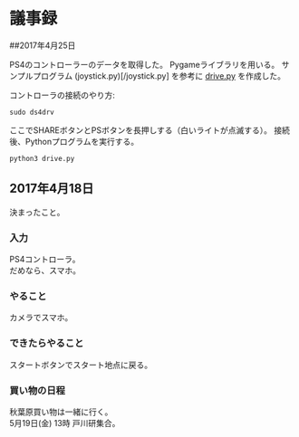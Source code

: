 # 議事録


##2017年4月25日

PS4のコントローラーのデータを取得した。
Pygameライブラリを用いる。
サンプルプログラム (joystick.py)[/joystick.py] を参考に
[drive.py](/drive.py) を作成した。

コントローラの接続のやり方:
```
sudo ds4drv
```
ここでSHAREボタンとPSボタンを長押しする（白いライトが点滅する）。
接続後、Pythonプログラムを実行する。
```
python3 drive.py
```


## 2017年4月18日

決まったこと。

### 入力
PS4コントローラ。  
だめなら、スマホ。

### やること
カメラでスマホ。

### できたらやること
スタートボタンでスタート地点に戻る。

### 買い物の日程
秋葉原買い物は一緒に行く。  
5月19日(金) 13時 戸川研集合。

